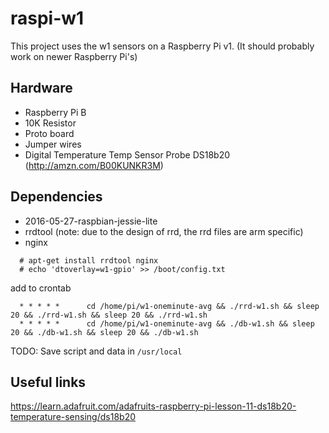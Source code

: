 # raspi-w1

This project uses the w1 sensors on a Raspberry Pi v1.
(It should probably work on newer Raspberry Pi's)

## Hardware
* Raspberry Pi B
* 10K Resistor
* Proto board
* Jumper wires
* Digital Temperature Temp Sensor Probe DS18b20 (http://amzn.com/B00KUNKR3M)

## Dependencies
* 2016-05-27-raspbian-jessie-lite
* rrdtool (note: due to the design of rrd, the rrd files are arm specific)
* nginx


```
  # apt-get install rrdtool nginx
  # echo 'dtoverlay=w1-gpio' >> /boot/config.txt
```
add to crontab
```
  * * * * *      cd /home/pi/w1-oneminute-avg && ./rrd-w1.sh && sleep 20 && ./rrd-w1.sh && sleep 20 && ./rrd-w1.sh
  * * * * *      cd /home/pi/w1-oneminute-avg && ./db-w1.sh && sleep 20 && ./db-w1.sh && sleep 20 && ./db-w1.sh
```

TODO: Save script and data in ```/usr/local```

## Useful links

https://learn.adafruit.com/adafruits-raspberry-pi-lesson-11-ds18b20-temperature-sensing/ds18b20

